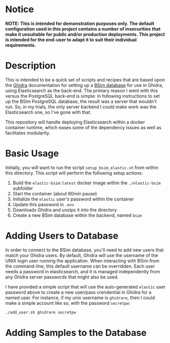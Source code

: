 # Notice

**NOTE: This is intended for demonstration purposes only. The default configuration used
in this project contains a number of insecurities that make it unsuitable for public and/or
production deployments. This project is intended for the end-user to adapt it to suit their
individual requirements.**

# Description

This is intended to be a quick set of scripts and recipes that are based upon the
[Ghidra](https://ghidra-sre.org/) documentation for setting up a
[BSim database](https://github.com/NationalSecurityAgency/ghidra/blob/master/GhidraDocs%2FGhidraClass%2FBSim%2FREADME.md)
for use in Ghidra, using Elasticsearch as the back-end. The primary reason I went with this versus the PostgreSQL back-end
is simple: in following instructions to set up the BSim PostgreSQL database, the result was a server that wouldn't run. So,
in my trials, the only server backend I could make work was the Elasticsearch one, so I've gone with that.

This repository will handle deploying Elasticsearch within a docker container runtime, which eases some of the dependency
issues as well as facilitates modularity.

# Basic Usage

Initially, you will want to run the script `setup_bsim_elastic.sh` from within this directory. This script will perform the
following setup actions:
1. Build the `elastic-bsim:latest` docker image within the `./elastic-bsim` subfolder
2. Start the container (about 60min pause)
3. Initialize the `elastic` user's password within the container
4. Update this password in `.env`
5. Downloads Ghidra and unzips it into the directory
6. Create a new BSim database within the backend, named `bsim`

# Adding Users to Database

In order to connect to the BSim database, you'll need to add new users that match your Ghidra users. By default, Ghidra
will use the username of the UNIX login user running the application. When interacting with BSim from the command-line,
this default username can be overridden. Each user needs a password in elasticsearch, and it is managed independently from
any Ghidra server passwords that might also be used.

I have provided a simple script that will use the auto-generated `elastic` user password above to create a new user/pass
crendential in Ghidra for a named user. For instance, if my unix username is `ghidrare`, then I could make a simple account
like so, with the password `secretpw`:
```sh
./add_user.sh ghidrare secretpw
```

# Adding Samples to the Database
